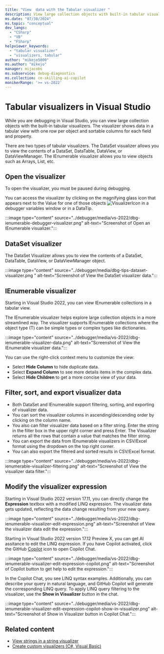```yaml
---
title: "View  data with the Tabular visualizer "
description: View large collection objects with built-in tabular visualizers in the Visual Studio debugger and examine data by row and column for fields and properties.
ms.date: "07/30/2024"
ms.topic: "conceptual"
dev_langs:
  - "CSharp"
  - "VB"
  - "FSharp"
helpviewer_keywords:
  - "tabular visualizer"
  - "visualizers, tabular"
author: "mikejo5000"
ms.author: "mikejo"
manager: mijacobs
ms.subservice: debug-diagnostics
ms.collection: ce-skilling-ai-copilot
monikerRange: '>= vs-2022'
---
```


# Tabular visualizers in Visual Studio

While you are debugging in Visual Studio, you can view large collection objects with the built-in tabular visualizers. The visualizer shows data in a tabular view with one row per object and sortable columns for each field and property. 

There are two types of tabular visualizers. The DataSet visualizer allows you to view the contents of a DataSet, DataTable, DataView, or DataViewManager. The IEnumerable visualizer allows you to view objects such as Arrays, List, etc.

## Open the visualizer

To open the visualizer, you must be paused during debugging.

You can access the visualizer by clicking on the magnifying glass icon that appears next to the Value for one of those objects ![VisualizerIcon](../debugger/media/dbg-tips-visualizer-icon.png "Visualizer icon") in a debugger variables window or in a DataTip.

:::image type="content" source="../debugger/media/vs-2022/dbg-ienumerable-debugger-visualizer.png" alt-text="Screenshot of Open an IEnumerable visualizer.":::

## DataSet visualizer 

The DataSet Visualizer allows you to view the contents of a DataSet, DataTable, DataView, or DataViewManager object. 

:::image type="content" source="../debugger/media/dbg-tips-dataset-visualizer.png " alt-text="Screenshot of View the DataSet visualizer data.":::

## IEnumerable visualizer 

Starting in Visual Studio 2022, you can view IEnumerable collections in a tabular view.

The IEnumerable visualizer helps explore large collection objects in a more streamlined way. The visualizer supports IEnumerable collections where the object type (T) can be simple types or complex types like dictionaries.

:::image type="content" source="../debugger/media/vs-2022/dbg-ienumerable-visualizer-data.png" alt-text="Screenshot of View the IEnumerable visualizer data.":::

You can use the right-click context menu to customize the view:

- Select **Hide Column** to hide duplicate data.
- Select **Expand Column** to see more details items in the complex data.
- Select **Hide Children** to get a more concise view of your data.

## Filter, sort, and export visualizer data

- Both DataSet and IEnumerable support filtering, sorting, and exporting of visualizer data.
- You can sort the visualizer columns in ascending/descending order by clicking on the column name.
- You also can filter visualizer data based on a filter string. Enter the string in the filter box in the upper right corner and press Enter. The Visualizer returns all the rows that contain a value that matches the filter string.
- You can export the data from IEnumerable visualizers in CSV/Excel format using the dropdown on the top right corner.
- You can also export the filtered and sorted results in CSV/Excel format.

:::image type="content" source="../debugger/media/vs-2022/dbg-ienumerable-visualizer-filtering.png" alt-text="Screenshot of View the visualizer data filter.":::

## Modify the visualizer expression

Starting in Visual Studio 2022 version 17.11, you can directly change the **Expression** textbox with a modified LINQ expression. The visualizer data gets updated, reflecting the data change resulting from your new query.

:::image type="content" source="../debugger/media/vs-2022/dbg-ienumerable-visualizer-edit-expression.png" alt-text="Screenshot of View the visualizer data edit the expression.":::

Starting in Visual Studio 2022 version 17.12 Preview X, you can get AI assitance to edit the LINQ expression. If you have Copilot activated, click the GitHub [Copilot](../ide/visual-studio-github-copilot-extension.md) icon to open Copilot Chat.

:::image type="content" source="../debugger/media/vs-2022/dbg-ienumerable-visualizer-edit-expression-copilot.png" alt-text="Screenshot of Copilot button to get help to edit the expression.":::

In the Copilot Chat, you see LINQ syntax examples. Additionally, you can describe your query in natural language, and GitHub Copilot will generate the corresponding LINQ query. To apply LINQ query filtering to the visualizer, use the **Show in Visualizer** button in the chat.

:::image type="content" source="../debugger/media/vs-2022/dbg-ienumerable-visualizer-edit-expression-copilot-show-in-visualizer.png" alt-text="Screenshot of Show in Visualizer button in Copilot Chat.":::

## Related content
- [View strings in a string visualizer](../debugger/view-strings-visualizer.md)
- [Create custom visualizers (C#, Visual Basic)](../debugger/create-custom-visualizers-of-data.md)

